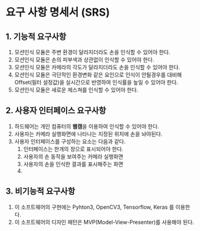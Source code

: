 # 요구 사항 명세서 (SRS)

## 1. 기능적 요구사항


1. 모션인식 모듈은 주변 환경이 달라지더라도 손을 인식할 수 있어야 한다.
1. 모션인식 모듈은 손의 피부색과 상관없이 인식할 수 있어야 한다.
1. 모션인식 모듈은 카메라의 각도가 달라지더라도 손을 인식할 수 있어야 한다.
1. 모션인식 모듈은 극단적인 환경변화 같은 요인으로 인식이 안될경우를 대비해 Offset(필터 설정값)을 실시간으로 반영하여 인식률을 높일 수 있어야 한다.
1. 모션인식 모듈은 새로운 제스쳐를 인식할 수 있어야 한다.
    
## 2. 사용자 인터페이스 요구사항

1. 하드웨어는 개인 컴퓨터의 **웹캠**을 이용하여 인식할 수 있어야 한다.
2. 사용자는 카메라 실행화면에 나타나는 지정된 위치에 손을 놔야된다.
3. 사용자 인터페이스를 구성하는 요소는 다음과 같다.
    1. 인터페이스는 한개의 창으로 표시되어야 한다.
    2. 사용자의 손 동작을 보여주는 카메라 실행화면
    3. 사용자의 손을 인식한 결과를 표시해주는 화면
    4. 
## 3. 비기능적 요구사항

1. 이 소프트웨어의 구현에는 Pyhton3, OpenCV3, Tensorflow, Keras 를 이용한다.
2. 이 소프트웨어의 디자인 패턴은 MVP(Model-View-Presenter)를 사용해야 된다.
